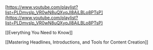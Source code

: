 [https://www.youtube.com/playlist?list=PLDmvslp_VR0wN8uQXyqJl8AiLBLo8PTsP](https://www.youtube.com/playlist?list=PLDmvslp_VR0wN8uQXyqJl8AiLBLo8PTsP)

[[Everything You Need to Know]]

  

[[Mastering Headlines, Introductions, and Tools for Content Creation]]